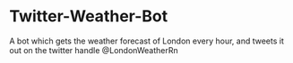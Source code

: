 # Twitter-Weather-Bot
A bot which gets the weather forecast of London every hour, and tweets it out on the twitter handle @LondonWeatherRn
